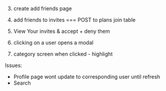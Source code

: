 3. create add friends page

4. add friends to invites === POST to plans join table

5. View Your invites & accept + deny them

6. clicking on a user opens a modal

7. category screen when clicked - highlight

Issues:

- Profile page wont update to corresponding user until refresh
- Search
